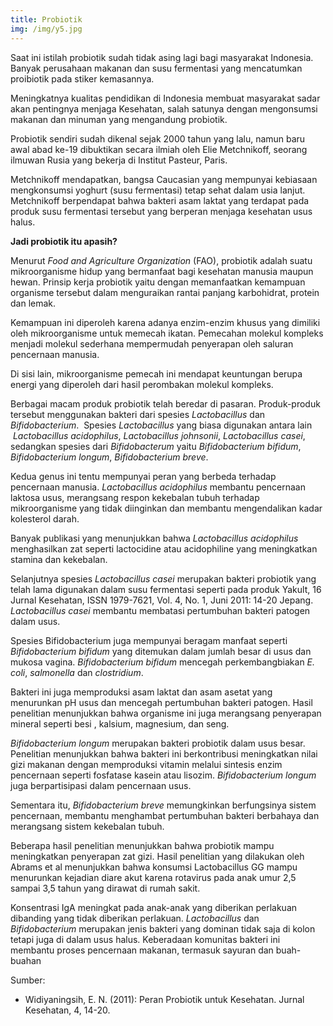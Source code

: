 ```yaml
---
title: Probiotik
img: /img/y5.jpg
---
```


Saat ini istilah probiotik sudah tidak asing lagi bagi masyarakat Indonesia. Banyak perusahaan makanan dan susu fermentasi yang mencatumkan proibiotik pada stiker kemasannya.

Meningkatnya kualitas pendidikan di Indonesia membuat masyarakat sadar akan pentingnya menjaga Kesehatan, salah satunya dengan mengonsumsi makanan dan minuman yang mengandung probiotik.

Probiotik sendiri sudah dikenal sejak 2000 tahun yang lalu, namun baru awal abad ke-19 dibuktikan secara ilmiah oleh Elie Metchnikoff, seorang ilmuwan Rusia yang bekerja di Institut Pasteur, Paris.

Metchnikoff mendapatkan, bangsa Caucasian yang mempunyai kebiasaan mengkonsumsi yoghurt (susu fermentasi) tetap sehat dalam usia lanjut. Metchnikoff berpendapat bahwa bakteri asam laktat yang terdapat pada produk susu fermentasi tersebut yang berperan menjaga kesehatan usus halus.

**Jadi probiotik itu apasih?**

Menurut _Food and Agriculture Organization_ (FAO), probiotik adalah suatu mikroorganisme hidup yang bermanfaat bagi kesehatan manusia maupun hewan. Prinsip kerja probiotik yaitu dengan memanfaatkan kemampuan organisme tersebut dalam menguraikan rantai panjang karbohidrat, protein dan lemak.

Kemampuan ini diperoleh karena adanya enzim-enzim khusus yang dimiliki oleh mikroorganisme untuk memecah ikatan. Pemecahan molekul kompleks menjadi molekul sederhana mempermudah penyerapan oleh saluran pencernaan manusia.

Di sisi lain, mikroorganisme pemecah ini mendapat keuntungan berupa energi yang diperoleh dari hasil perombakan molekul kompleks.

Berbagai macam produk probiotik telah beredar di pasaran. Produk-produk tersebut menggunakan bakteri dari spesies _Lactobacillus_ dan _Bifidobacterium_.  Spesies _Lactobacillus_ yang biasa digunakan antara lain  *Lactobacillus acidophilus*, _Lactobacillus johnsonii_, _Lactobacillus casei_, sedangkan spesies dari _Bifidobacterum_ yaitu _Bifidobacterium bifidum_, _Bifidobacterium longum_, _Bifidobacterium breve_.

Kedua genus ini tentu mempunyai peran yang berbeda terhadap pencernaan manusia. _Lactobacillus acidophilus_ membantu pencernaan laktosa usus, merangsang respon kekebalan tubuh terhadap mikroorganisme yang tidak diinginkan dan membantu mengendalikan kadar kolesterol darah.

Banyak publikasi yang menunjukkan bahwa _Lactobacillus acidophilus_ menghasilkan zat seperti lactocidine atau acidophiline yang meningkatkan stamina dan kekebalan.

Selanjutnya spesies _Lactobacillus casei_ merupakan bakteri probiotik yang telah lama digunakan dalam susu fermentasi seperti pada produk Yakult, 16 Jurnal Kesehatan, ISSN 1979-7621, Vol. 4, No. 1, Juni 2011: 14-20 Jepang. _Lactobacillus casei_ membantu membatasi pertumbuhan bakteri patogen dalam usus.

Spesies Bifidobacterium juga mempunyai beragam manfaat seperti _Bifidobacterium bifidum_ yang ditemukan dalam jumlah besar di usus dan mukosa vagina. _Bifidobacterium bifidum_ mencegah perkembangbiakan _E. coli_, _salmonella_ dan _clostridium_.

Bakteri ini juga memproduksi asam laktat dan asam asetat yang menurunkan pH usus dan mencegah pertumbuhan bakteri patogen. Hasil penelitian menunjukkan bahwa organisme ini juga merangsang penyerapan mineral seperti besi , kalsium, magnesium, dan seng.

_Bifidobacterium longum_ merupakan bakteri probiotik dalam usus besar. Penelitian menunjukkan bahwa bakteri ini berkontribusi meningkatkan nilai gizi makanan dengan memproduksi vitamin melalui sintesis enzim pencernaan seperti fosfatase kasein atau lisozim. _Bifidobacterium longum_ juga berpartisipasi dalam pencernaan usus.

Sementara itu, _Bifidobacterium breve_ memungkinkan berfungsinya sistem pencernaan, membantu menghambat pertumbuhan bakteri berbahaya dan merangsang sistem kekebalan tubuh.

Beberapa hasil penelitian menunjukkan bahwa probiotik mampu meningkatkan penyerapan zat gizi. Hasil penelitian yang dilakukan oleh Abrams et al menunjukkan bahwa konsumsi Lactobacillus GG mampu menurunkan kejadian diare akut karena rotavirus pada anak umur 2,5 sampai 3,5 tahun yang dirawat di rumah sakit.

Konsentrasi IgA meningkat pada anak-anak yang diberikan perlakuan dibanding yang tidak diberikan perlakuan. _Lactobacillus_ dan _Bifidobacterium_ merupakan jenis bakteri yang dominan tidak saja di kolon tetapi juga di dalam usus halus. Keberadaan komunitas bakteri ini membantu proses pencernaan makanan, termasuk sayuran dan buah-buahan

Sumber:

- Widiyaningsih, E. N. (2011): Peran Probiotik untuk Kesehatan. Jurnal Kesehatan, 4, 14-20.
